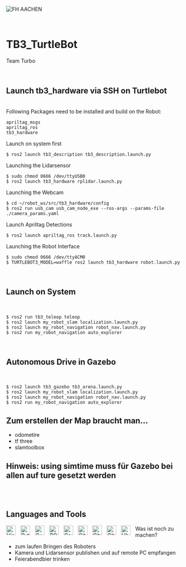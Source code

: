 ![FH AACHEN](https://www.testa-fid.de/upload/mediapool/Kunden/FH-Aachen.jpg)

<br />

# TB3_TurtleBot
Team Turbo

<br />

## Launch tb3_hardware via SSH on Turtlebot
<br />
Following Packages need to be installed and build on the Robot: 

```
apriltag_msgs
apriltag_ros
tb3_hardware
```
Launch on system first
```
$ ros2 launch tb3_description tb3_description.launch.py 
```


Launching the Lidarsensor 

```
$ sudo chmod 0666 /dev/ttyUSB0
$ ros2 launch tb3_hardware rplidar.launch.py
```

Launching the Webcam
```
$ cd ~/robot_ws/src/tb3_hardware/config
$ ros2 run usb_cam usb_cam_node_exe --ros-args --params-file ./camera_params.yaml
```

Launch Apriltag Detections
```
$ ros2 launch apriltag_ros track.launch.py
```
Launching the Robot Interface
```
$ sudo chmod 0666 /dev/ttyACM0
$ TURTLEBOT3_MODEL=waffle ros2 launch tb3_hardware robot.launch.py 
```
<br />

## Launch on System
<br />

```
$ ros2 run tb3_teleop teleop
$ ros2 launch my_robot_slam localization.launch.py 
$ ros2 launch my_robot_navigation robot_nav.launch.py 
$ ros2 run my_robot_navigation auto_explorer
``` 

<br />

## Autonomous Drive in Gazebo 
<br />

```
$ ros2 launch tb3_gazebo tb3_arena.launch.py 
$ ros2 launch my_robot_slam localization.launch.py
$ ros2 launch my_robot_navigation robot_nav.launch.py
$ ros2 run my_robot_navigation auto_explorer 
```

## Zum erstellen der Map braucht man...
- odometire
- tf three
- slamtoolbox

## Hinweis: using simtime muss für Gazebo bei allen auf **ture** gesetzt werden

<br />
<br />

## Languages and Tools

<img align="left" alt="Visual Studio Code" width="26px" src="https://cdn.jsdelivr.net/gh/devicons/devicon/icons/vscode/vscode-original.svg" style="padding-right:10px;" />
<img align="left" alt="Python" width="26px" src="https://www.inovex.de/wp-content/uploads/2021/04/training-python.png" style="padding-right:10px;" />
<img align="left" alt="C++" width="26px" src="https://www.vectorsoft.de/wp-content/uploads/2019/10/C_API.png" style="padding-right:10px;" />
<img align="left" alt="ROS" width="26px" src="https://picknik.ai/assets/images/blog_posts/ROS2/ros2.png" style="padding-right:10px;" />
<img align="left" alt="Gazebo" width="26px" src="https://upload.wikimedia.org/wikipedia/en/5/5e/Gazebo_logo_without_text.svg" style="padding-right:10px;" />
<img align="left" alt="GitLab" width="26px" src="https://iffmd.fz-juelich.de/uploads/upload_44b1fe64823271caf566fc904ad5e5f2.png" style="padding-right:10px;" />
<img align="left" alt="Git" width="26px" src="https://cdn.jsdelivr.net/gh/devicons/devicon/icons/git/git-original.svg" style="padding-right:10px;" />
<img align="left" alt="GitHub" width="26px" src="https://user-images.githubusercontent.com/3369400/139448065-39a229ba-4b06-434b-bc67-616e2ed80c8f.png" style="padding-right:10px;" />
<img align="left" alt="Ubuntu" width="26px" src="https://upload.wikimedia.org/wikipedia/commons/thumb/a/ab/Logo-ubuntu_cof-orange-hex.svg/1200px-Logo-ubuntu_cof-orange-hex.svg.png" style="padding-right:10px;


<br />
<br />


## Was ist noch zu machen?

- zum laufen Bringen des Roboters
- Kamera und Lidarsensor publishen und auf remote PC empfangen
- Feierabendbier trinken 